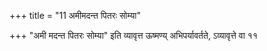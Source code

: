 +++
title = "11 अमीमदन्त पितरः सोम्या"

+++
"अमी मदन्त पितरः सोम्या" इति व्यावृत्त ऊष्मण्य् अभिपर्यावर्तते, ऽव्यावृत्ते वा ११  
